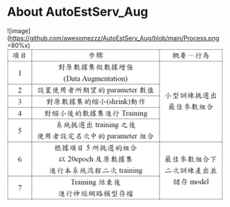 # About AutoEstServ_Aug
![image](https://github.com/awesomezzz/AutoEstServ_Aug/blob/main/Process.png =80%x)
<img src="/Process.png" style="zoom:70%" />
